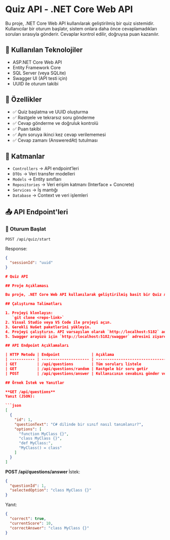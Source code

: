 # Quiz API - .NET Core Web API

Bu proje, .NET Core Web API kullanılarak geliştirilmiş bir quiz sistemidir. Kullanıcılar bir oturum başlatır, sistem onlara daha önce cevaplamadıkları soruları sırasıyla gönderir. Cevaplar kontrol edilir, doğruysa puan kazanılır.

## 🔧 Kullanılan Teknolojiler

- ASP.NET Core Web API
- Entity Framework Core
- SQL Server (veya SQLite)
- Swagger UI (API testi için)
- UUID ile oturum takibi

## 📌 Özellikler

- ✅ Quiz başlatma ve UUID oluşturma
- ✅ Rastgele ve tekrarsız soru gönderme
- ✅ Cevap gönderme ve doğruluk kontrolü
- ✅ Puan takibi
- ✅ Aynı soruya ikinci kez cevap verilememesi
- ✅ Cevap zamanı (AnsweredAt) tutulması

## 🧠 Katmanlar

- `Controllers` → API endpoint’leri
- `DTOs` → Veri transfer modelleri
- `Models` → Entity sınıfları
- `Repositories` → Veri erişim katmanı (Interface + Concrete)
- `Services` → İş mantığı
- `Database` → Context ve veri işlemleri

## 📤 API Endpoint'leri

### 🔸 Oturum Başlat
`POST /api/quiz/start`

Response:
```json
{
  "sessionId": "uuid"
}

# Quiz API

## Proje Açıklaması

Bu proje, .NET Core Web API kullanılarak geliştirilmiş basit bir Quiz API'dir. Kullanıcılar sabit tanımlı sorulara erişebilir, rastgele soru alabilir ve cevaplarını API üzerinden gönderebilir. Cevaplar doğru/yanlış olarak değerlendirilir ve skor takibi yapılır. Projede veritabanı kullanılmaz; tüm veriler RAM üzerinde tutulur.

## Çalıştırma Talimatları

1. Projeyi klonlayın:
   `git clone <repo-link>`
2. Visual Studio veya VS Code ile projeyi açın.
3. Gerekli NuGet paketlerini yükleyin.
4. Projeyi çalıştırın. API varsayılan olarak `http://localhost:5182` adresinde aktif olacaktır.
5. Swagger arayüzü için `http://localhost:5182/swagger` adresini ziyaret edebilirsiniz.

## API Endpoint Açıklamaları

| HTTP Metodu | Endpoint              | Açıklama                                   |
| ----------- | --------------------- | ------------------------------------------ |
| GET         | /api/questions        | Tüm soruları listele                       |
| GET         | /api/questions/random | Rastgele bir soru getir                    |
| POST        | /api/questions/answer | Kullanıcının cevabını gönder ve kontrol et |

## Örnek İstek ve Yanıtlar

**GET /api/questions**
Yanıt (JSON):

```json
[
  {
    "id": 1,
    "questionText": "C# dilinde bir sınıf nasıl tanımlanır?",
    "options": [
      "function MyClass {}",
      "class MyClass {}",
      "def MyClass:",
      "MyClass() = class"
    ]
  }
]
```

**POST /api/questions/answer**
İstek:

```json
{
  "questionId": 1,
  "selectedOption": "class MyClass {}"
}
```

Yanıt:

```json
{
  "correct": true,
  "currentScore": 10,
  "correctAnswer": "class MyClass {}"
}

